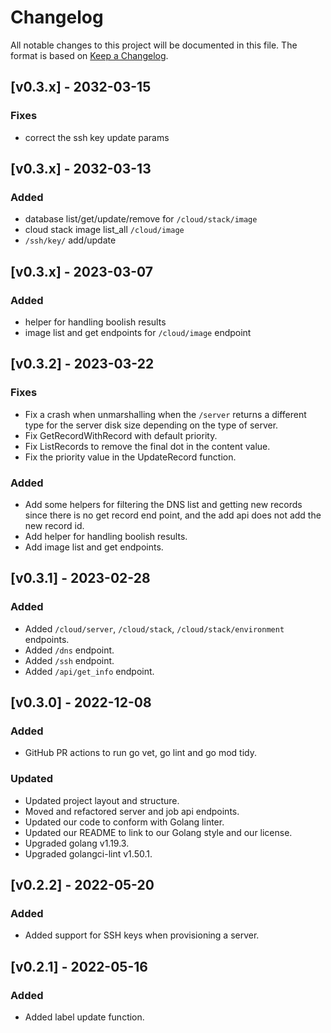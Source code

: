 # Changelog
All notable changes to this project will be documented in this file. The format is based on [Keep a Changelog](https://keepachangelog.com/en/1.0.0/).


## [v0.3.x] - 2032-03-15
### Fixes
- correct the ssh key update params


## [v0.3.x] - 2032-03-13
### Added
- database list/get/update/remove for `/cloud/stack/image`
- cloud stack image list_all `/cloud/image`
- `/ssh/key/` add/update 

## [v0.3.x] - 2023-03-07
### Added
- helper for handling boolish results
- image list and get endpoints for `/cloud/image` endpoint

## [v0.3.2] - 2023-03-22
### Fixes
- Fix a crash when unmarshalling when the `/server` returns a different type for the server disk size depending on the type of server.
- Fix GetRecordWithRecord with default priority.
- Fix ListRecords to remove the final dot in the content value.
- Fix the priority value in the UpdateRecord function.

### Added
- Add some helpers for filtering the DNS list and getting new records since there is no get record end point, and the add api does not add the new record id.
- Add helper for handling boolish results.
- Add image list and get endpoints.

## [v0.3.1] - 2023-02-28
### Added
- Added `/cloud/server`, `/cloud/stack`, `/cloud/stack/environment` endpoints.
- Added `/dns` endpoint.
- Added `/ssh` endpoint.
- Added `/api/get_info` endpoint.

## [v0.3.0] - 2022-12-08
### Added
- GitHub PR actions to run go vet, go lint and go mod tidy.

### Updated
- Updated project layout and structure.
- Moved and refactored server and job api endpoints.
- Updated our code to conform with Golang linter.
- Updated our README to link to our Golang style and our license.
- Upgraded golang v1.19.3.
- Upgraded golangci-lint v1.50.1.

## [v0.2.2] - 2022-05-20
### Added
- Added support for SSH keys when provisioning a server.

## [v0.2.1] - 2022-05-16
### Added
- Added label update function.